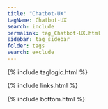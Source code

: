 ```yaml
---
title: "Chatbot-UX" 
tagName: Chatbot-UX
search: include
permalink: tag_Chatbot-UX.html
sidebar: tag_sidebar
folder: tags
search: exclude
---
```

{% include taglogic.html %}

{% include links.html %}


{% include bottom.html %}

